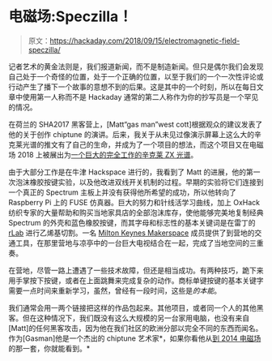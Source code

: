 # 电磁场:Speczilla！

> 原文：<https://hackaday.com/2018/09/15/electromagnetic-field-speczilla/>

记者艺术的黄金法则是，我们报道新闻，而不是制造新闻。但只是偶尔我们会发现自己处于一个奇怪的位置，处于一个正确的位置，以至于我们的一个一次性评论或行动产生了播下一个故事的意想不到的后果。这是其中的一个时刻，所以在每日文章中使用第一人称而不是 Hackaday 通常的第二人称作为你的抄写员是一个罕见的情况。

在荷兰的 SHA2017 黑客营上，[Matt“gas man”west cott]根据观众的建议发表了他的关于创作 chiptune 的演讲。后来，我关于从未见过像演示屏幕上这么大的辛克莱光谱的推文有了自己的生命，并成为了一个项目的想法，而这个项目又在电磁场 2018 上被展出为[一个巨大的完全工作的辛克莱 ZX 光谱](http://gasman.zxdemo.org/speczilla/)。

由于大部分工作是在牛津 Hackspace 进行的，我看到了 Matt 的进展，他的第一次泡沫橡胶按键实验，以及他改进双线开关机制的过程。早期的实验将它们连接到一个真正的 Spectrum 主板上并没有获得他所希望的成功，所以他转向了 Raspberry Pi 上的 FUSE 仿真器。巨大的努力和针线活学习曲线，加上 OxHack 纺织专家的大量帮助和购买当地家具店的全部泡沫库存，使他能够完美地复制经典 Spectrum 的外壳和蓝色橡胶按键，而其字母和标志性的基本关键词是在雷丁的 [rLab](https://rlab.org.uk/) 进行乙烯基切割。一名 [Milton Keynes Makerspace](https://mkmakerspace.co.uk/) 成员提供了到营地的交通工具，在那里营地与凉亭中的一台巨大电视结合在一起，完成了当地空间的三重奏。

在营地，尽管一路上遭遇了一些技术故障，但还是相当成功。有两种技巧，跪下来用手掌按下按键，或者在上面跳舞来完成复杂的动作。商标单键按键的基本关键字需要一点时间来重新学习，虽然，曾经有一段时间，这些是*的本能*。

我们通常会用一两个链接把这样的作品包起来。其他项目，或者同一个人的其他黑客。但在这种情况下，我们既没有这么大规模的另一台家用电脑，也没有来自[Matt]的任何黑客攻击，因为他在我们社区的欧洲分部以完全不同的东西而闻名。作为[Gasman]他是一个杰出的 chiptune 艺术家*，如果你看他从[到 2014 电磁场](https://www.youtube.com/watch?v=-vZ_M83dB7E)的那一套，你就能看到。*